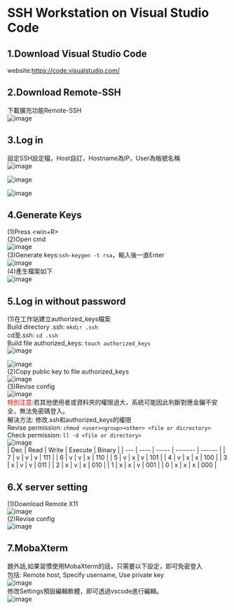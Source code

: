 # SSH Workstation on Visual Studio Code
1.Download Visual Studio Code
---
website:https://code.visualstudio.com/<br/>

2.Download Remote-SSH<br/>
---
下載擴充功能Remote-SSH<br/>
![image](https://hackmd.io/_uploads/HyRWTcs9p.png)<br/>

3.Log in
---
設定SSH設定檔，Host自訂，Hostname為IP，User為帳號名稱<br/>
![image](https://hackmd.io/_uploads/rycowDxha.png)<br/>

![image](https://hackmd.io/_uploads/Sy-6Dvl2a.png)<br/>

![image](https://hackmd.io/_uploads/Skappqs96.png)<br/>

4.Generate Keys
---
(1)Press <win+R><br/>
(2)Open cmd<br/>
![image](https://hackmd.io/_uploads/Sk8N95icT.png)<br/>
(3)Generate keys:`ssh-keygen -t rsa`，輸入後一直Enter<br/>
![image](https://hackmd.io/_uploads/HyZBs5j5T.png)<br/>
(4)產生檔案如下<br/>
![image](https://hackmd.io/_uploads/By8qs5iq6.png)<br/>

5.Log in without password
---
(1)在工作站建立authorized_keys檔案<br/>
Build directory .ssh: `mkdir .ssh`<br/>
cd至.ssh: `cd .ssh`<br/>
Build file authorized_keys: `touch authorized_keys`<br/>
![image](https://hackmd.io/_uploads/SyTnnFZhp.png)<br/>


![image](https://hackmd.io/_uploads/ry2-Xug2T.png)<br/>
(2)Copy public key to file authorized_keys<br/>
![image](https://hackmd.io/_uploads/HyyKcvx2a.png)<br/>
(3)Revise config<br/>
![image](https://hackmd.io/_uploads/BJw2UOgnT.png)<br/>
<font color="#f00">特別注意:</font>若其他使用者或資料夾的權限過大，系統可能因此判斷對應金鑰不安全，無法免密碼登入。<br/>
解決方法: 修改.ssh和authorized_keys的權限<br/>
Revise permission: `chmod <user><group><other> <file or dicrectory>`<br/>
Check permission: `ll -d <file or directory>`<br/>
![image](https://hackmd.io/_uploads/r11IUulnT.png)<br/>
| Dec | Read | Write | Execute | Binary |
| --- | ---- | ----- | ------- | ------ |
| 7 | v | v | v | 111 |
| 6 | v | v | x | 110 |
| 5 | v | x | v | 101 |
| 4 | v | x | x | 100 |
| 3 | x | v | v | 011 |
| 2 | x | v | x | 010 |
| 1 | x | x | v | 001 |
| 0 | x | x | x | 000 |

6.X server setting
---
(1)Download Remote X11<br/>
![image](https://hackmd.io/_uploads/Skiilug2p.png)<br/>
(2)Revise config<br/>
![image](https://hackmd.io/_uploads/BkWt-_lh6.png)<br/>

7.MobaXterm
---
題外話,如果習慣使用MobaXterm的話，只需要以下設定，即可免密登入<br/>
包括: Remote host, Specify username, Use private key<br/>
![image](https://hackmd.io/_uploads/B1LIMCgna.png)<br/>
修改Settings預設編輯軟體，即可透過vscode進行編輯。<br/>
![image](https://hackmd.io/_uploads/ryolmAx26.png)<br/>
